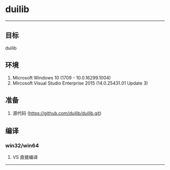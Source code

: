 # duilib

---

## 目标
duilib

## 环境
1. Microsoft Windows 10 (1709 - 10.0.16299.1004)
1. Mircosoft Visual Studio Enterprise 2015 (14.0.25431.01 Update 3)

## 准备
1. 源代码 (https://github.com/duilib/duilib.git)

## 编译
### win32/win64
1. VS 直接编译

---
